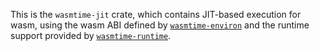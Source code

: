 This is the `wasmtime-jit` crate, which contains JIT-based execution
for wasm, using the wasm ABI defined by [`wasmtime-environ`] and the
runtime support provided by [`wasmtime-runtime`].

[`wasmtime-environ`]: https://crates.io/crates/wasmtime-environ
[`wasmtime-runtime`]: https://crates.io/crates/wasmtime-runtime
